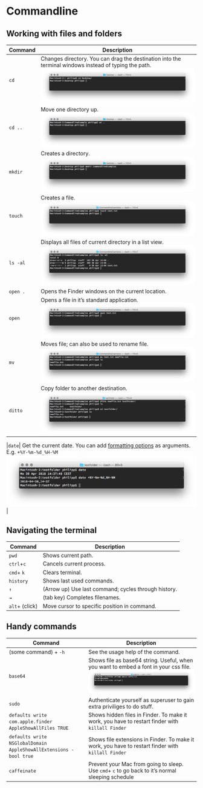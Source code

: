 # Commandline

## Working with files and folders

| Command | Description |
| --- | --- |
|`cd`| Changes directory. You can drag the destination into the terminal windows instead of typing the path. ![cd](https://github.com/AlphabetType/workshop-material/raw/master/Terminal%20Intro/Example%20Images/cd.png)|
|`cd ..`| Move one directory up. ![cddotdot](https://github.com/AlphabetType/workshop-material/raw/master/Terminal%20Intro/Example%20Images/cddotdot.png)|
|`mkdir`| Creates a directory. ![mkdir](https://github.com/AlphabetType/workshop-material/raw/master/Terminal%20Intro/Example%20Images/mkdir.png)|
|`touch`| Creates a file. ![touch](https://github.com/AlphabetType/workshop-material/raw/master/Terminal%20Intro/Example%20Images/touch.png)|
|`ls -al`| Displays all files of current directory in a list view. ![ls](https://github.com/AlphabetType/workshop-material/raw/master/Terminal%20Intro/Example%20Images/ls.png)|
|`open .`| Opens the Finder windows on the current location.|
|`open`| Opens a file in it’s standard application. ![open](https://github.com/AlphabetType/workshop-material/raw/master/Terminal%20Intro/Example%20Images/open.png)|
|`mv`| Moves file; can also be used to rename file. ![mv](https://github.com/AlphabetType/workshop-material/raw/master/Terminal%20Intro/Example%20Images/mv.png)|
|`ditto`| Copy folder to another destination. ![ditto](https://github.com/AlphabetType/workshop-material/raw/master/Terminal%20Intro/Example%20Images/ditto.png)|

|`date`| Get the current date. You can add [formatting options](https://docs.python.org/3/library/datetime.html#strftime-and-strptime-behavior) as arguments. E.g. `+%Y-%m-%d_%H-%M` ![date](https://github.com/AlphabetType/workshop-material/raw/master/Terminal%20Intro/Example%20Images/date.png)|

## Navigating the terminal

| Command | Description |
| --- | --- |
|`pwd`| Shows current path.|
|`ctrl`+`c`| Cancels current process.|
|`cmd`+ `k`| Clears terminal.|
|`history`| Shows last used commands.|
|`↑`| (Arrow up) Use last command; cycles through history.|
|`⇥`| (tab key) Completes filenames.|
|`alt`+ (click)| Move cursor to specific position in command.|


## Handy commands

| Command | Description |
| --- | --- |
|(some command) + `-h`| See the usage help of the command.|
|`base64`| Shows file as base64 string. Useful, when you want to embed a font in your css file. ![base64](https://github.com/AlphabetType/workshop-material/raw/master/Terminal%20Intro/Example%20Images/base64.png)|
|`sudo`| Authenticate yourself as superuser to gain extra priviliges to do stuff.|
|`defaults write com.apple.finder AppleShowAllFiles TRUE`| Shows hidden files in Finder. To make it work, you have to restart finder with `killall Finder`|
|`defaults write NSGlobalDomain AppleShowAllExtensions -bool true`| Shows file extensions in Finder. To make it work, you have to restart finder with `killall Finder`|
|`caffeinate`| Prevent your Mac from going to sleep. Use `cmd`+ `c` to go back to it’s normal sleeping schedule|
